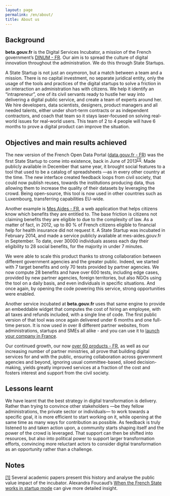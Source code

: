 ```yaml
---
layout: page
permalink: /en/about/
title: About us
---
```


## Background

**beta.gouv.fr** is the Digital Services Incubator, a mission of the French government’s [DINUM - FR](https://numerique.gouv.fr/). Our aim is to spread the culture of digital innovation throughout the administration. We do this through State Startups.

A State Startup is not just an oxymoron, but a match between a team and a mission. There is no capital investment, no separate juridical entity, only the usage of the tools and practices of the digital startups to solve a friction in an interaction an administration has with citizens. We help it identify an “intrapreneur”, one of its civil servants ready to hustle her way into delivering a digital public service, and create a team of experts around her. We hire developers, data scientists, designers, product managers and all needed talents, either under short-term contracts or as independent contractors, and coach that team so it stays laser-focused on solving real-world issues for real-world users. This team of 2 to 4 people will have 6 months to prove a digital product can improve the situation.

## Objectives and main results achieved

The new version of the French Open Data Portal ([data.gouv.fr - FR](https://data.gouv.fr/)) was the first State Startup to come into existence, back in June of 2013<sup><a href="#fn1" id="r1">[1]</a></sup>. Made publicly available in December that same year, it brought social features to a tool that used to be a catalog of spreadsheets —as in every other country at the time. The new interface created feedback loops from civil society, that could now publish reuses, towards the institutions producing data, thus allowing them to increase the quality of their datasets by leveraging the crowd. Being open-source, this tool is now used in other countries such as Luxembourg, transferring capabilities EU-wide.

Another example is [Mes Aides - FR](https://mes-aides.gouv.fr), a web application that helps citizens know which benefits they are entitled to. The base friction is citizens not claiming benefits they are eligible to due to the complexity of law. As a matter of fact, in 2012, up to 80 % of French citizens eligible to financial help for health insurance did not request it. A State Startup was incubated in February 2014, and made a service publicly available at mes-aides.gouv.fr in September. To date, over 30000 individuals assess each day their eligibility to 28 social benefits, for the majority in under 7 minutes.

We were able to scale this product thanks to strong collaboration between different government agencies and the greater public. Indeed, we started with 7 target benefits and only 70 tests provided by partner agencies. We now compute 28 benefits and have over 600 tests, including edge cases, provided by new partner agencies, foreign territories, but also NGOs using the tool on a daily basis, and even individuals in specific situations. And once again, by opening the code powering this service, strong opportunities were enabled.

Another service incubated at **beta.gouv.fr** uses that same engine to provide an embeddable widget that computes the cost of hiring an employee, with all taxes and refunds included, with a single line of code. The first public version of that tool was once again delivered under 6 months and one full-time person. It is now used in over 8 different partner websites, from administrations, startups and SMEs all alike - and you can use it to [launch your company in France](https://mycompanyinfrance.fr/).

Our continued growth, our now [over 60 products - FR](/startups/), as well as our increasing number of partner ministries, all prove that building digital services for and with the public, ensuring collaboration across government agencies and beyond, ignoring usual committee-based, siloed decision-making, yields greatly improved services at a fraction of the cost and fosters interest and support from the civil society.

## Lessons learnt

We have learnt that the best strategy in digital transformation is delivery. Rather than trying to convince other stakeholders —be they fellow administrations, the private sector or individuals— to work towards a specific goal, it is more efficient to start working on it, while opening at the same time as many ways for contribution as possible. As feedback is truly listened to and taken action upon, a community starts shaping itself and the power of the crowd is leveraged. That support can then be shifted into resources, but also into political power to support larger transformation efforts, convincing more reluctant actors to consider digital transformation as an opportunity rather than a challenge.


## Notes

<span id="fn1"><a href="#r1">[1]</a></span> Several academic papers present this history and analyse the public value impact of the incubator. Alexandra Foucaud’s [When the French State works in startup mode](/content/docs/StateStartups-Foucaud.pdf) can give more detailed insight.
